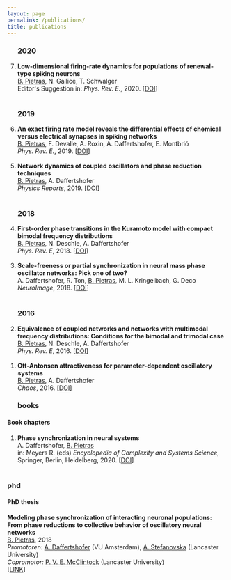 ```yaml
---
layout: page
permalink: /publications/
title: publications
---
```



<ol reversed>
  
  <h3 class="year">2020</h3>
  <li> <strong>Low-dimensional firing-rate dynamics for populations of renewal-type spiking neurons</strong><br/>
      <ins>B. Pietras</ins>, N. Gallice, T. Schwalger<br/>
      Editor's Suggestion in: <em>Phys. Rev. E.</em>, 2020. [<a href="https://journals.aps.org/pre/abstract/10.1103/PhysRevE.102.022407" target="_self">DOI</a>]</li><br/>
  
  <h3 class="year">2019</h3>
  <li> <strong>An exact firing rate model reveals the differential effects of chemical versus electrical synapses in
spiking networks</strong><br/>
      <ins>B. Pietras</ins>, F. Devalle, A. Roxin, A. Daffertshofer, E. Montbri&oacute;<br/>
      <em>Phys. Rev. E.</em>, 2019. [<a href="https://journals.aps.org/pre/abstract/10.1103/PhysRevE.100.042412" target="_self">DOI</a>]</li><br/>
  
  <li> <strong>Network dynamics of coupled oscillators and phase reduction techniques</strong><br/>
      <ins>B. Pietras</ins>, A. Daffertshofer<br/>
      <em>Physics Reports</em>, 2019. [<a href="https://www.sciencedirect.com/science/article/pii/S0370157319302327" target="_self">DOI</a>]</li><br/>
  
  <h3 class="year">2018</h3>
  <li> <strong>First-order phase transitions in the Kuramoto model with compact bimodal frequency distributions</strong><br/>
      <ins>B. Pietras</ins>, N. Deschle, A. Daffertshofer<br/>
      <em>Phys. Rev. E</em>, 2018. [<a href="https://journals.aps.org/pre/abstract/10.1103/PhysRevE.98.062219" target="_self">DOI</a>]</li><br/>
  
  <li> <strong>Scale-freeness or partial synchronization in neural mass phase oscillator networks: Pick one of two?</strong><br/>
      A. Daffertshofer, R. Ton, <ins>B. Pietras</ins>, M. L. Kringelbach, G. Deco<br/>
      <em>NeuroImage</em>, 2018. [<a href="https://www.sciencedirect.com/science/article/pii/S1053811918302805" target="_self">DOI</a>]</li><br/>
        
  <h3 class="year">2016</h3>      
  <li><strong>Equivalence of coupled networks and networks with multimodal frequency distributions: Conditions for the bimodal and trimodal case</strong><br/>
      <ins>B. Pietras</ins>, N. Deschle, A. Daffertshofer<br/>
      <em>Phys. Rev. E</em>, 2016. [<a href="https://journals.aps.org/pre/abstract/10.1103/PhysRevE.94.052211" target="_self">DOI</a>]</li><br/>
  
  <li> <strong>Ott-Antonsen attractiveness for parameter-dependent oscillatory systems</strong><br/>
      <ins>B. Pietras</ins>, A. Daffertshofer<br/>
      <em>Chaos</em>, 2016. [<a href="https://aip.scitation.org/doi/10.1063/1.4963371" target="_self">DOI</a>]</li>

  <h3 class="year">books</h3>
</ol>


<h4>Book chapters</h4>

<ol reversed>
  
  
  <li> <strong>Phase synchronization in neural systems</strong><br/>
      A. Daffertshofer, <ins>B. Pietras</ins><br/>
      in: Meyers R. (eds) <em>Encyclopedia of Complexity and Systems Science</em>, Springer, Berlin, Heidelberg, 2020. [<a href="https://doi.org/10.1007/978-3-642-27737-5_693-1" target="_self">DOI</a>]</li><br/>


</ol>

  <h3 class="year">phd</h3>
<h4>PhD thesis</h4>

<strong>Modeling phase synchronization of interacting neuronal populations: From phase reductions to collective behavior of oscillatory neural networks</strong><br/>
<ins>B. Pietras</ins>, 2018<br/>
<em>Promotoren:</em>   <a href="https://www.human-movement-sciences.nl/cd/scientfic-staff/marlow/" target="_self">A. Daffertshofer</a> (VU Amsterdam), <a href="https://www.lancaster.ac.uk/physics/about-us/people/aneta-stefanovska" target="_self">A. Stefanovska</a> (Lancaster University)<br/>
<em>Copromotor:</em>   <a href="https://www.lancaster.ac.uk/physics/about-us/people/peter-mcclintock" target="_self">P. V. E. McClintock</a> (Lancaster University)<br/>
[<a href="https://research.vu.nl/en/publications/modeling-phase-synchronization-of-interacting-neuronal-population" target="_self">LINK</a>]
     
     
